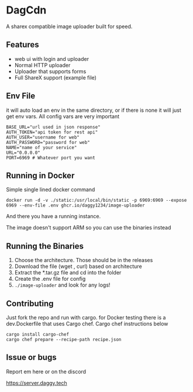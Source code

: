 # DagCdn
A sharex compatible image uploader built for speed.

## Features

- web ui with login and uploader
- Normal HTTP uploader
- Uploader that supports forms
- Full ShareX support (example file)

## Env File

it will auto load an env in the same directory, or if there is none it will just get env vars. All config vars are very important 

```env
BASE_URL="url used in json response"
AUTH_TOKEN="api token for rest api"
AUTH_USER="username for web"
AUTH_PASSWORD="password for web"
NAME="name of your service"
URL="0.0.0.0"
PORT=6969 # Whatever port you want
```

## Running in Docker

Simple single lined docker command

```shell
docker run -d -v ./static:/usr/local/bin/static -p 6969:6969 --expose 6969 --env-file .env ghcr.io/daggy1234/image-uploader
```

And there you have a running instance. 

The image doesn't support ARM so you can use the binaries instead

## Running the Binaries

1) Choose the architecture. Those should be in the releases
2) Download the file (wget , curl) based on architecture
3)  Extract the \*.tar.gz file and cd into the folder
4)  Create the .env file for config
5)  `./image-uploader` and look for any logs!


## Contributing

Just fork the repo and run with cargo. for Docker testing there is a dev.Dockerfile that uses Cargo chef. Cargo chef instructions below

```shell
cargo install cargo-chef
cargo chef prepare --recipe-path recipe.json
```


## Issue or bugs

Report em here or on the discord

https://server.daggy.tech
